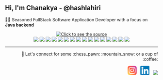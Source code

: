 ## Hi, I'm Chanakya - @hashlahiri

👨‍💻 Seasoned FullStack Software Application Developer with a focus on **Java backend**

<div align="center">
 <a class="link" href="https://github.com/hashlahiri/types-on-its-own/blob/main/header.svg">
  <img class="image" src="https://github.com/hashlahiri/types-on-its-own/blob/main/header.svg" alt="Click to see the source">
 </a>
</div>
<div align="center">
  <!-- Java -->
  <a href="https://www.java.com/en/" target="_blank"><img src="https://img.icons8.com/color/48/000000/java-coffee-cup-logo--v1.png"/></a>
  <!-- Python -->
  <a href="https://www.python.org/" target="_blank"><img src="https://img.icons8.com/color/48/000000/python--v1.png" /></a>
  <!-- Node.js -->
  <a href="https://nodejs.org/en/" target="_blank"><img src="https://img.icons8.com/color/48/000000/nodejs.png"/></a>
  <!-- GoLang-->
  <a href="https://go.dev/" target="_blank"><img src="https://img.icons8.com/color/48/golang.png"/></a>
  <!-- JavaScript -->
  <a href="https://www.javascript.com/" target="_blank"><img src="https://img.icons8.com/color/48/000000/javascript--v1.png"/></a>
  <!-- Spring -->
  <a href="https://spring.io/" target="_blank"><img src="https://img.icons8.com/color/48/000000/spring-logo.png"/></a>
  <!-- Angular -->
  <a href="https://angular.io/" target="_blank"><img src="https://img.icons8.com/color/48/000000/angularjs.png"/></a>
  <!-- MongoDB -->
  <a href="https://www.mongodb.com/" target="_blank"><img src="https://img.icons8.com/color/48/000000/mongodb.png"/></a>
  <!-- PostGres -->
  <a href="https://www.postgresql.org/" target="_blank"><img src="https://img.icons8.com/color/48/postgreesql.png"/></a>
  <!-- AWS -->
  <a href="https://aws.amazon.com/" target="_blank"><img src="https://img.icons8.com/color/50/000000/amazon-web-services.png"/></a>
  <!-- Docker -->
  <a href="https://www.docker.com/" target="_blank"><img src="https://img.icons8.com/color/48/docker.png"/></a>
  <!-- Kubernetes-->
  <a href="https://kubernetes.io/" target="_blank"><img src="https://img.icons8.com/color/48/kubernetes.png"/></a>
  <!-- Git -->
  <a href="https://git-scm.com/" target="_blank"><img src="https://img.icons8.com/color/48/000000/git.png"/></a>
  <!-- JetBrains -->
  <a href="https://www.jetbrains.com/" target="_blank"><img src="https://img.icons8.com/color/48/jetbrains.png"/></a>
  <!-- VS Code -->
  <a href="https://code.visualstudio.com/" target="_blank"><img src="https://img.icons8.com/color/48/000000/visual-studio-code-2019.png"/></a>
  <!-- Postman -->
  <a href="https://www.postman.com/" target="_blank"><img src="https://img.icons8.com/external-tal-revivo-color-tal-revivo/48/external-postman-is-the-only-complete-api-development-environment-logo-color-tal-revivo.png"/></a>
</div>

<hr />
<div align="right">
  <p>🤝 Let's connect for some :chess_pawn: :mountain_snow: or a cup of :coffee:</p>
  <a href="https://www.instagram.com/hashlahiri/"><img height="30" src="https://github.com/hashlahiri/hashlahiri/blob/main/instagram.png"></a>  
  <a href="https://www.linkedin.com/in/chanakyalahiri/"><img height="30" src="https://github.com/hashlahiri/hashlahiri/blob/main/linkedin.png"></a>  
  <a href="mailto:helloclahiri@gmail.com"><img height="30" src="https://img.icons8.com/color/48/gmail-new.png"></a>
</div>
